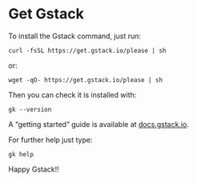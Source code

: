 Get Gstack
==========

To install the Gstack command, just run:

    curl -fsSL https://get.gstack.io/please | sh

or:

    wget -qO- https://get.gstack.io/please | sh

Then you can check it is installed with:

    gk --version

A “getting started” guide is available at
[docs.gstack.io](http://docs.gstack.io/).

For further help just type:

    gk help

Happy Gstack!!
